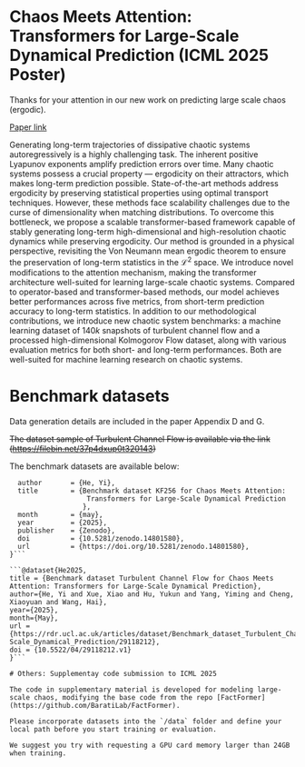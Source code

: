 # Chaos Meets Attention: Transformers for Large-Scale Dynamical Prediction (ICML 2025 Poster)

Thanks for your attention in our new work on predicting large scale chaos (ergodic).

[Paper link](https://doi.org/10.48550/arXiv.2504.20858)

Generating long-term trajectories of dissipative chaotic systems autoregressively is a highly challenging task. The inherent positive Lyapunov exponents amplify prediction errors over time.
Many chaotic systems possess a crucial property — ergodicity on their attractors, which makes long-term prediction possible. 
State-of-the-art methods address ergodicity by preserving statistical properties using optimal transport techniques. However, these methods face scalability challenges due to the curse of dimensionality when matching distributions. To overcome this bottleneck, we propose a scalable transformer-based framework capable of stably generating long-term high-dimensional and high-resolution chaotic dynamics while preserving ergodicity. Our method is grounded in a physical perspective, revisiting the Von Neumann mean ergodic theorem to ensure the preservation of long-term statistics in the $\mathcal{L}^2$ space. We introduce novel modifications to the attention mechanism, making the transformer architecture well-suited for learning large-scale chaotic systems. Compared to operator-based and transformer-based methods, our model achieves better performances across five metrics, from short-term prediction accuracy to long-term statistics. In addition to our methodological contributions, we introduce new chaotic system benchmarks: a machine learning dataset of 140$k$ snapshots of turbulent channel flow and a processed high-dimensional Kolmogorov Flow dataset, along with various evaluation metrics for both short- and long-term performances. Both are well-suited for machine learning research on chaotic systems.

# Benchmark datasets 

Data generation details are included in the paper Appendix D and G.

~~The dataset sample of Turbulent Channel Flow is available via the link (https://filebin.net/37p4dxup0t320143)~~

The benchmark datasets are available below:

```@dataset{he_2025_14801580,
  author       = {He, Yi},
  title        = {Benchmark dataset KF256 for Chaos Meets Attention:
                   Transformers for Large-Scale Dynamical Prediction
                  },
  month        = {may},
  year         = {2025},
  publisher    = {Zenodo},
  doi          = {10.5281/zenodo.14801580},
  url          = {https://doi.org/10.5281/zenodo.14801580},
}```

```@dataset{He2025,
title = {Benchmark dataset Turbulent Channel Flow for Chaos Meets Attention: Transformers for Large-Scale Dynamical Prediction},
author={He, Yi and Xue, Xiao and Hu, Yukun and Yang, Yiming and Cheng, Xiaoyuan and Wang, Hai},
year={2025},
month={May},
url = {https://rdr.ucl.ac.uk/articles/dataset/Benchmark_dataset_Turbulent_Channel_Flow_for_Chaos_Meets_Attention_Transformers_for_Large-Scale_Dynamical_Prediction/29118212},
doi = {10.5522/04/29118212.v1}
}```

# Others: Supplementay code submission to ICML 2025

The code in supplementary material is developed for modeling large-scale chaos, modifying the base code from the repo [FactFormer](https://github.com/BaratiLab/FactFormer).

Please incorporate datasets into the `/data` folder and define your local path before you start training or evaluation.

We suggest you try with requesting a GPU card memory larger than 24GB when training.
